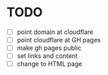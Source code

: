 # TODO
- [ ] point domain at cloudflare
- [ ] point cloudflare at GH pages
- [ ] make gh pages public
- [ ] set links and content
- [ ] change to HTML page
